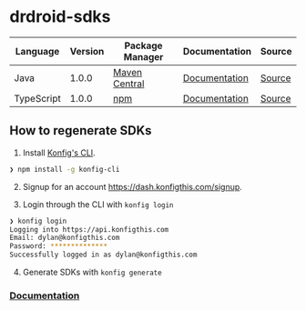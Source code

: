 # drdroid-sdks


|Language|Version|Package Manager|Documentation|Source|
|-|-|-|-|-|
|Java|1.0.0|[Maven Central](https://central.sonatype.com/artifact/io.drdroid/drdroid-java-sdk/1.0.0)|[Documentation](https://github.com/konfig-dev/drdroid-sdks/tree/main/java/README.md)|[Source](https://github.com/konfig-dev/drdroid-sdks/tree/main/java)|
|TypeScript|1.0.0|[npm](https://www.npmjs.com/package/drdroid-typescript-sdk/v/1.0.0)|[Documentation](https://github.com/konfig-dev/drdroid-sdks/tree/main/typescript/README.md)|[Source](https://github.com/konfig-dev/drdroid-sdks/tree/main/typescript)|


## How to regenerate SDKs

1. Install [Konfig's CLI](https://www.npmjs.com/package/konfig-cli).

```bash
❯ npm install -g konfig-cli
```

2. Signup for an account https://dash.konfigthis.com/signup.

3. Login through the CLI with `konfig login`

```bash
❯ konfig login
Logging into https://api.konfigthis.com
Email: dylan@konfigthis.com
Password: **************
Successfully logged in as dylan@konfigthis.com
```

4. Generate SDKs with `konfig generate`

### [Documentation](https://docs.konfigthis.com/)
